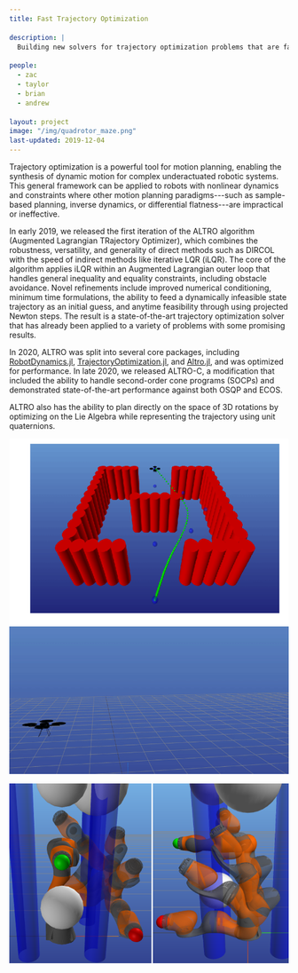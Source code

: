 ```yaml
---
title: Fast Trajectory Optimization

description: |
  Building new solvers for trajectory optimization problems that are fast, accurate, and numerically robust.

people:
  - zac
  - taylor
  - brian
  - andrew

layout: project
image: "/img/quadrotor_maze.png"
last-updated: 2019-12-04
---
```


Trajectory optimization is a powerful tool for motion planning, enabling the synthesis of dynamic motion for complex underactuated robotic systems. This general framework can be applied to robots with nonlinear dynamics and constraints where other motion planning paradigms---such as sample-based planning, inverse dynamics, or differential flatness---are impractical or ineffective.

In early 2019, we released the first iteration of the ALTRO algorithm (Augmented Lagrangian TRajectory Optimizer), which combines the robustness, versatility, and generality of direct methods such as DIRCOL with the speed of indirect methods like iterative LQR (iLQR). The core of the algorithm applies iLQR within an Augmented Lagrangian outer loop that handles general inequality and equality constraints, including obstacle avoidance. Novel refinements include improved numerical conditioning, minimum time formulations, the ability to feed a dynamically infeasible state trajectory as an initial guess, and anytime feasibility through using projected Newton steps. The result is a state-of-the-art trajectory optimization solver that has already been applied to a variety of problems with some promising results.

In 2020, ALTRO was split into several core packages, including [RobotDynamics.jl](https://github.com/RoboticExplorationLab/RobotDynamics.jl), [TrajectoryOptimization.jl](https://github.com/RoboticExplorationLab/TrajectoryOptimization.jl.git), and [Altro.jl](https://github.com/RoboticExplorationLab/ALTRO.jl), and was optimized for performance. In late 2020, we released ALTRO-C, a modification that included the ability to handle second-order cone programs (SOCPs) and demonstrated state-of-the-art performance against both OSQP and ECOS. 

ALTRO also has the ability to plan directly on the space of 3D rotations by optimizing on the Lie Algebra while representing the trajectory using unit quaternions. 


![ALTRO running a quadcopter through a maze](/img/maze_v2.gif)
![Quadrotor Flip](/img/quadflip.gif)

<img src="/img/kuka_combined.png" alt="drawing" width="600"/>

